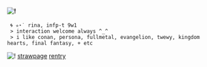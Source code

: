 
####  ![!](https://images-wixmp-ed30a86b8c4ca887773594c2.wixmp.com/f/5d85c75b-d5eb-48f6-b8d6-e01dd235e5d3/d8ugiyi-30a78f98-88d8-4810-9832-7b4650dd02ea.png?token=eyJ0eXAiOiJKV1QiLCJhbGciOiJIUzI1NiJ9.eyJzdWIiOiJ1cm46YXBwOjdlMGQxODg5ODIyNjQzNzNhNWYwZDQxNWVhMGQyNmUwIiwiaXNzIjoidXJuOmFwcDo3ZTBkMTg4OTgyMjY0MzczYTVmMGQ0MTVlYTBkMjZlMCIsIm9iaiI6W1t7InBhdGgiOiJcL2ZcLzVkODVjNzViLWQ1ZWItNDhmNi1iOGQ2LWUwMWRkMjM1ZTVkM1wvZDh1Z2l5aS0zMGE3OGY5OC04OGQ4LTQ4MTAtOTgzMi03YjQ2NTBkZDAyZWEucG5nIn1dXSwiYXVkIjpbInVybjpzZXJ2aWNlOmZpbGUuZG93bmxvYWQiXX0.Oglea8ntuKYsgXrCXLUMCaelrWILX1zXvzF3IyHakqQ)
     🌀 ✮⋆˙ rina, infp-t 9w1
	 > interaction welcome always ^_^ 
	 > i like conan, persona, fullmetal, evangelion, twewy, kingdom hearts, final fantasy, + etc 

  ![!](https://images-wixmp-ed30a86b8c4ca887773594c2.wixmp.com/f/9cbba6e5-cffe-4537-a24a-305b77e34fb7/dh2y68c-df04f6e3-f1d3-4ec2-933e-3bd49f91b936.gif?token=eyJ0eXAiOiJKV1QiLCJhbGciOiJIUzI1NiJ9.eyJzdWIiOiJ1cm46YXBwOjdlMGQxODg5ODIyNjQzNzNhNWYwZDQxNWVhMGQyNmUwIiwiaXNzIjoidXJuOmFwcDo3ZTBkMTg4OTgyMjY0MzczYTVmMGQ0MTVlYTBkMjZlMCIsIm9iaiI6W1t7InBhdGgiOiJcL2ZcLzljYmJhNmU1LWNmZmUtNDUzNy1hMjRhLTMwNWI3N2UzNGZiN1wvZGgyeTY4Yy1kZjA0ZjZlMy1mMWQzLTRlYzItOTMzZS0zYmQ0OWY5MWI5MzYuZ2lmIn1dXSwiYXVkIjpbInVybjpzZXJ2aWNlOmZpbGUuZG93bmxvYWQiXX0.w_YW6IuGPm4vWEB_sxxqYmiUJTIXwtVqRvJ9kIoYfow) [strawpage](https://bulletchambers.straw.page/) [rentry](https://rentry.co/doubledeath)
